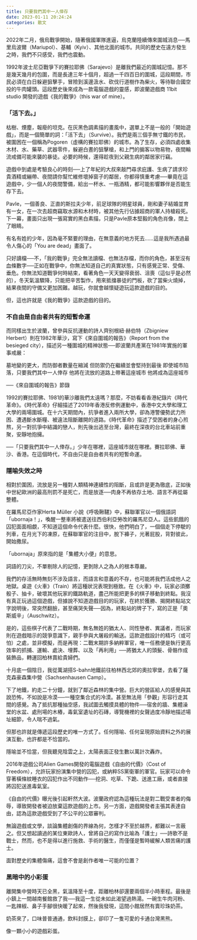 ```yaml
---
title: 只要我們其中一人倖存
date: 2023-01-11 20:24:24
categories: 散文
---
```


<!-- {% img /images/只要我們其中一人倖存.png 450 %} -->


2022年二月，俄烏戰爭開始，隨著俄國軍隊進逼，烏克蘭陸續傳來圍城消息──馬里烏波爾（Mariupol）、基輔（Kyiv）、其他北面的城市。共同的歷史在遠方發生之時，我們不只感受，我們也震動。

1992年波士尼亞戰爭下的賽拉耶佛（Sarajevo）是離我們最近的圍城記憶。那不是幾天幾月的包圍，而是長達三年十個月，超過一千四百日的圍城，這段期間，市民必須在白日躲避狙擊手，冒險到溪邊汲水、砍伐行道樹作為柴火，等待聯合國空投的牛肉罐頭。這段歷史後來成為一款電腦遊戲的靈感，即波蘭遊戲商 11bit studio 開發的遊戲《我的戰爭》（this war of mine）。

### 「活下去。」

枯樹、煙塵，報廢的坦克。在灰黑色調素描的畫風中，選單上不是一般的「開始遊戲」，而是一個簡單的詞：「活下去」（Survive）。我們是兩三個手無寸鐵的市民，被圍困在一個稱為Pogoren（虛構的賽拉耶佛）的城市。為了生存，必須四處收集木材、水、藥草、武器零件，躲避白晝的狙擊槍，和上門的掮客以物易物，夜間輪流戒備可能來襲的暴徒。必要的時候，還得趁夜到父親生病的鄰居家行竊。

遊戲中到處是考驗良心的時刻──上了年紀的大叔來敲門尋求庇護、生病了請求珍貴酒精或繃帶、夜間請你幫忙維修壞掉窗子的鄰居，你都得慎重考慮──畢竟在這遊戲中，少一個人的夜間警備，給出一杯水、一瓶酒精，都可能影響夥伴是否能生存下去。

Pavle，一個善良、正直的斯拉夫少年，前足球隊的明星球員，剛和妻子結婚並育有一女，在一次去超商竊取水源和木材時，被其他先行佔據超商的軍人持槍殺死。下一幕，畫面只出現一張寫實的黑白素描，只是Pavle原本堅毅的角色肖像，閉上了眼睛。

有名有姓的少年，因為毫不緊要的理由，在無意義的地方死去……這是我所遇過最令人傷心的「You are dead」畫面了。

<!-- more -->

只好讀檔──不，「我的戰爭」完全無法讀檔、也無法存檔，而你的角色，甚至沒有血條數字──正如在戰爭中，你無法知道自己的真實狀態，只有感覺正常、受傷、垂危。你無法知道戰爭何時結束，看著角色一天天變得衰弱、沮喪（這似乎是必然的），冬天氣溫驟降，只能把辛苦製作，用來抵擋暴徒的門板，砍了當柴火燒掉，結果夜間的守備又更加困難。越玩，你就會越懷疑遊玩這款遊戲的目的。

但，這也許就是《我的戰爭》這款遊戲的目的。

### 不自由是自由者共有的短暫命運

而同樣出生於波蘭，曾參與反抗運動的詩人齊别根紐·赫伯特（Zbigniew Herbert）則在1982年華沙，寫下《來自圍城的報告》（Report from the besieged city），描述另一種圍城的精神狀態──即波蘭共產黨在1981年實施的軍事戒嚴：
 
墓地變的更大，而防御者數量在縮減
但防禦仍在繼續並會堅持到最後
即使城市陷落，只要我們其中一人倖存
他將在流放的道路上帶著這座城市
他將成為這座城市
 
──《來自圍城的報告》節錄
 
1992的賽拉耶佛、1981的華沙離我們太遠嗎？那麼，不妨看看香港紀錄片《時代革命》。《時代革命》仔細描述了2019年香港反修例運動中，香港中文大學和理工大學的兩場圍城。在十六天期間內，抗爭者進入兩所大學，卻為港警優勢武力所困、遭遇斷水斷糧、被違法阻斷離開的道路。《時代革命》描述了受困者的身心煎熬，另一對抗爭中結識的戀人，則先後出逃至台灣，最終在深夜的台北車站前重聚，安靜地抱擁。

──「只要我們其中一人倖存。」少年在哪裡，這座城市就在哪裡。賽拉耶佛、華沙、香港。在這個時代，不自由只是自由者共有的短暫命運。

### 隱喻失效之時

相對於圍困，流放是另一種對人類精神連續性的阻斷，且或許是更為徹底，正如後中世紀歐洲的最高刑罰不是死亡，而是放逐──肉身不再依存土地、語言不再從屬整體。

在羅馬尼亞作家Herta Müller 小說《呼吸鞦韆》中，蘇聯軍官以一個俄語詞「ubornaja！」，喚醒一整車將被遣送往西伯利亞勞改的羅馬尼亞人。這些飢餓的囚犯面面相覷，不知道這個命令代表什麼。很快，他們明白了，一個個走下停駛的列車，在月光下的凍原，在蘇聯軍官的注目中，脫下褲子，光著屁股，背對彼此，開始撒尿。

「ubornaja」原來指的是「集體大小便」的意思。

詞語的刀尖，不單剔除人的記憶，更剝除人之為人的根本尊嚴。

我們的存活無時無刻不涉及語言，而語言和意義的不存，也可能將我們活成他人之地獄。桌遊《火車》（Train）將這種狀況表現到極致。在《火車》中，玩家必須擲骰子、抽卡，破壞其他玩家的鐵路軌道，盡己所能把更多的棋子移動到終點。我沒有真正玩過這個遊戲，但據說不知道遊戲目的的玩家，在終於獲勝、揭開終點站文字說明後，常突然翻臉，甚至痛哭失聲──因為，終點站的牌子下，寫的正是「奧斯威辛」（Auschwitz）。

是的，這些棋子代表了二戰時期，無名無姓的猶太人、同性戀者、異議者，而玩家則在遊戲暗示的競爭意識下，親手參與大屠殺的輸送。這款遊戲設計的精巧（或可怕）之處，並非模擬，而是再現：二戰末期許多納粹軍官，唯一任務便是執行更高效率的抓捕、運輸、處決、埋葬、以及「再利用」──將猶太人的頭髮、骨骼作成裝飾品，轉運回柏林賣給貴婦們。

十月底一個陰日，我從萬湖搭S-bahn地鐵前往柏林西北郊的奧拉寧堡，去看了薩克森豪森集中營（Sachsenhausen Camp）。

下了地鐵，約走二十分鐘，就到了鄰近森林的集中營。巨大的營區給人的感覺與其說恐怖，不如說是冷漠──一種空集合式的冷漠。甚至無法用「參觀」形容行走其間的感覺。為了抵抗那種抽空感，我試圖去觸摸具體的物件──宿舍的牆、集體澡堂的水盆、處刑場的木樁，毒氣室遺址的石磚，導覽機裡的女聲過度冷靜地描述場址細節，令人喘不過氣。

但那也許就是傳遞這段歷史的唯一方式了。任何隱喻、任何呈現原始資料之外的展演互動，也許都是不恰當的。

隱喻並不恰當，但我聽見陰雲之上，太陽表面正發生數以萬計次轟炸。

2016年遊戲公司Alien Games開發的電腦遊戲《自由的代價》（Cost of Freedom），允許玩家扮演集中營的囚犯，或納粹SS黨衛軍的軍官。玩家可以命令穿著橫條紋睡衣的囚犯作出不同動作──挖洞、吃草、下跪、送進工廠，或者直接將囚犯送進毒氣室。

《自由的代價》曝光後引起軒然大波。波蘭政府認為這種玩法是對二戰受害者的侮辱，導致開發者被迫放棄這款遊戲的上市。另一方面，遊戲開發者主張其表達自由，認為這款遊戲受到了不公平的公眾審判。

無論遊戲或文學，談論集體創傷的界線為何，怎樣才不至於越界，都難以一言蔽之。但又想起讀過的某位東歐詩人，曾將自己的寫作比喻為「護士」──詩歌不是戰士，然而，也不是得以進行施救、手術的醫生，而僅僅是暫時緩解人類苦痛的護士。

面對歷史的集體傷痛，這會不會是創作者唯一可能的位置？

### 黑暗中的小彩蛋

離開集中營時天已全黑，氣溫降至十度，距離柏林卻還要兩個半小時車程。最後是小鎮上一間越南餐館救了我──我這一生從未如此渴望過熱湯。一碗生牛肉河粉、一匙辣椒、鼻子手腳很快暖了起來，然後我發現，這間小館居然有賣珍珠奶茶。

奶茶來了，口味普普通通，飲料封膜上，卻印了一隻可愛的卡通台灣黑熊。

像一顆小小的遊戲彩蛋。

